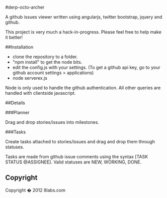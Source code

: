 #derp-octo-archer

A github issues viewer written using angularjs, twitter bootstrap, jquery and github.

This project is very much a hack-in-progress.  Please feel free to help make it better!


##Installation

* clone the repository to a folder.
* "npm install" to get the node bits.
* edit the config.js with your settings.  (To get a github api key, go to your github account settings > applications)
* node serverex.js

Node is only used to handle the github authentication.  All other queries are handled with clientside javascript.



##Details

###Planner

Drag and drop stories/issues into milestones.

###Tasks

Create tasks attached to stories/issues and drag and drop them through statuses.

Tasks are made from github issue comments using the syntax [TASK STATUS @ASSIGNEE].  Valid statuses are NEW, WORKING, DONE.


## Copyright

Copyright � 2012 8labs.com
